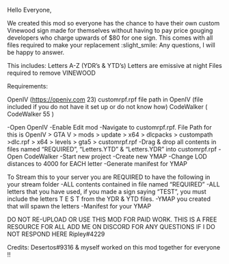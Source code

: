 Hello Everyone,

We created this mod so everyone has the chance to have their own custom Vinewood sign made for themselves without having to pay price gouging developers who charge upwards of $80 for one sign. This comes with all files required to make your replacement :slight_smile:
Any questions, I will be happy to answer.

This includes:
Letters A-Z (YDR’s & YTD’s)
Letters are emissive at night
Files required to remove VINEWOOD

Requirements:

OpenIV (https://openiv.com 23)
customrpf.rpf file path in OpenIV (file included if you do not have it set up or do not know how)
CodeWalker ( CodeWalker 55 )

-Open OpenIV
-Enable Edit mod
-Navigate to customrpf.rpf. File Path for this is OpenIV > GTA V > mods > update > x64 > dlcpacks > custompath >dlc.rpf > x64 > levels > gta5 > customrpf.rpf
-Drag & drop all contents in files named “REQUIRED”, “Letters.YTD” & “Letters.YDR” into customrpf.rpf
-Open CodeWalker
-Start new project
-Create new YMAP
-Change LOD distances to 4000 for EACH letter
-Generate manifest for YMAP

To Stream this to your server you are REQUIRED to have the following in your stream folder
-ALL contents contained in file named “REQUIRED”
-ALL letters that you have used, if you made a sign saying “TEST”, you must include the letters T E S T from the YDR & YTD files.
-YMAP you created that will spawn the letters
-Manifest for your YMAP

DO NOT RE-UPLOAD OR USE THIS MOD FOR PAID WORK. THIS IS A FREE RESOURCE FOR ALL
ADD ME ON DISCORD FOR ANY QUESTIONS IF I DO NOT RESPOND HERE Ripley#4229

Credits: Desertos#9316 & myself worked on this mod together for everyone !!

